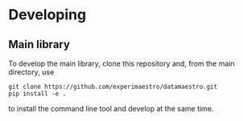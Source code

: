 # Developing

## Main library

To develop the main library, clone this repository and, from the main directory, use

```
git clone https://github.com/experimaestro/datamaestro.git
pip install -e .
```

to install the command line tool and develop at the same time.
